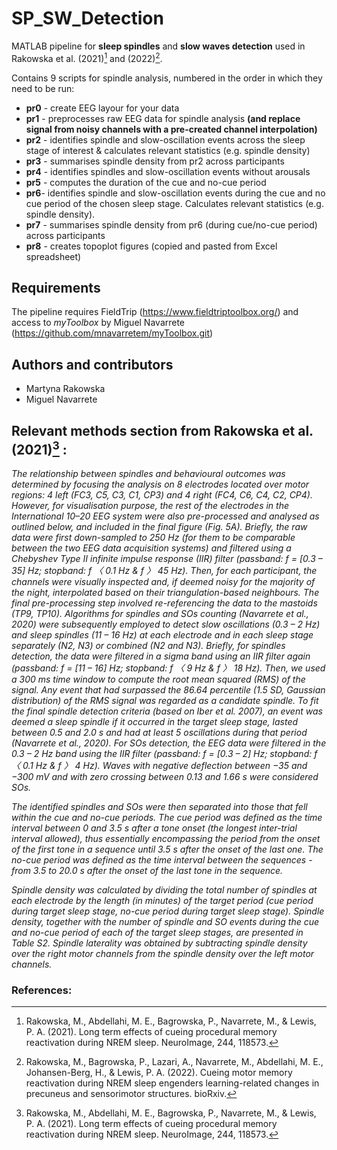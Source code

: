 # SP_SW_Detection
MATLAB pipeline for **sleep spindles** and **slow waves detection** used in Rakowska et al. (2021)[^1] and (2022)[^2].

Contains 9 scripts for spindle analysis, numbered in the order in which they need to be run:
- **pr0** - create EEG layour for your data
- **pr1** - preprocesses raw EEG data for spindle analysis **(and replace signal from noisy channels with a pre-created channel interpolation)**
- **pr2** - identifies spindle and slow-oscillation events across the sleep stage of interest & calculates relevant statistics (e.g. spindle density) 
- **pr3** - summarises spindle density from pr2 across participants 
- **pr4** - identifies spindles and slow-oscillation events without arousals
- **pr5** - computes the duration of the cue and no-cue period 
- **pr6**- identifies spindle and slow-oscillation events during the cue and no cue period of the chosen sleep stage. Calculates relevant statistics (e.g. spindle density).
- **pr7** - summarises spindle density from pr6 (during cue/no-cue period) across participants 
- **pr8** - creates topoplot figures (copied and pasted from Excel spreadsheet)

## Requirements 

The pipeline requires FieldTrip (https://www.fieldtriptoolbox.org/) and access to *myToolbox* by Miguel Navarrete (https://github.com/mnavarretem/myToolbox.git)

## Authors and contributors

* Martyna Rakowska
* Miguel Navarrete 

## Relevant methods section from Rakowska et al. (2021)[^1] :

*The relationship between spindles and behavioural outcomes was determined by focusing the analysis on 8 electrodes located over motor regions: 4 left (FC3, C5, C3, C1, CP3) and 4 right (FC4, C6, C4, C2, CP4). However, for visualisation purpose, the rest of the electrodes in the International 10–20 EEG system were also pre-processed and analysed as outlined below, and included in the final figure (Fig. 5A). Briefly, the raw data were first down-sampled to 250 Hz (for them to be comparable between the two EEG data acquisition systems) and filtered using a Chebyshev Type II infinite impulse response (IIR) filter (passband: f = [0.3 – 35] Hz; stopband: f 〈 0.1 Hz & f 〉 45 Hz). Then, for each participant, the channels were visually inspected and, if deemed noisy for the majority of the night, interpolated based on their triangulation-based neighbours. The final pre-processing step involved re-referencing the data to the mastoids (TP9, TP10). Algorithms for spindles and SOs counting (Navarrete et al., 2020) were subsequently employed to detect slow oscillations (0.3 – 2 Hz) and sleep spindles (11 – 16 Hz) at each electrode and in each sleep stage separately (N2, N3) or combined (N2 and N3). Briefly, for spindles detection, the data were filtered in a sigma band using an IIR filter again (passband: f = [11 – 16] Hz; stopband: f 〈 9 Hz & f 〉 18 Hz). Then, we used a 300 ms time window to compute the root mean squared (RMS) of the signal. Any event that had surpassed the 86.64 percentile (1.5 SD, Gaussian distribution) of the RMS signal was regarded as a candidate spindle. To fit the final spindle detection criteria (based on Iber et al. 2007), an event was deemed a sleep spindle if it occurred in the target sleep stage, lasted between 0.5 and 2.0 s and had at least 5 oscillations during that period (Navarrete et al., 2020). For SOs detection, the EEG data were filtered in the 0.3 – 2 Hz band using the IIR filter (passband: f = [0.3 – 2] Hz; stopband: f 〈 0.1 Hz & f 〉 4 Hz). Waves with negative deflection between −35 and −300 mV and with zero crossing between 0.13 and 1.66 s were considered SOs.* 

*The identified spindles and SOs were then separated into those that fell within the cue and no-cue periods. The cue period was defined as the time interval between 0 and 3.5 s after a tone onset (the longest inter-trial interval allowed), thus essentially encompassing the period from the onset of the first tone in a sequence until 3.5 s after the onset of the last one. The no-cue period was defined as the time interval between the sequences - from 3.5 to 20.0 s after the onset of the last tone in the sequence.*

*Spindle density was calculated by dividing the total number of spindles at each electrode by the length (in minutes) of the target period (cue period during target sleep stage, no-cue period during target sleep stage). Spindle density, together with the number of spindle and SO events during the cue and no-cue period of each of the target sleep stages, are presented in Table S2. Spindle laterality was obtained by subtracting spindle density over the right motor channels from the spindle density over the left motor channels.*

### References:

[^1]: Rakowska, M., Abdellahi, M. E., Bagrowska, P., Navarrete, M., & Lewis, P. A. (2021). Long term effects of cueing procedural memory reactivation during NREM sleep. NeuroImage, 244, 118573.
[^2]: Rakowska, M., Bagrowska, P., Lazari, A., Navarrete, M., Abdellahi, M. E., Johansen-Berg, H., & Lewis, P. A. (2022). Cueing motor memory reactivation during NREM sleep engenders learning-related changes in precuneus and sensorimotor structures. bioRxiv.
